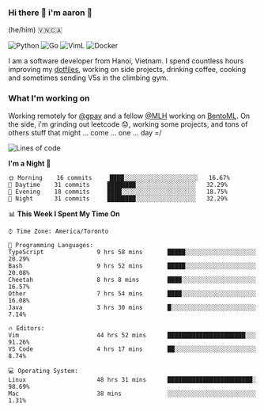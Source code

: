 ### Hi there 👋 i'm aaron :wolf:
(he/him) 🇻🇳🇨🇦

<p align="left">
    <img alt="Python" src="https://img.shields.io/badge/-Python-blue?style=flat-square&logo=python&logoColor=white" />
    <img alt="Go" src="https://img.shields.io/badge/-Golang-46a2f1?style=flat-square&logo=go&logoColor=white" />
    <img alt="VimL" src="https://img.shields.io/badge/-VimL-66d124?style=flat-square&logo=vim&logoColor=white" />
    <img alt="Docker" src="https://img.shields.io/badge/-Docker-1bd7de?style=flat-square&logo=docker&logoColor=white" />
</p>

I am a software developer from Hanoi, Vietnam. I spend countless hours improving my [dotfiles](https://github.com/aarnphm/dotfiles), working on side projects, drinking coffee, cooking and sometimes sending V5s in the climbing gym.

### What I'm working on
Working remotely for [@gpay](http://gpay.vn/en/home_en/) and a fellow [@MLH](https://github.com/MLH-Fellowship/) working on [BentoML](https://github.com/bentoml/BentoML). On the side, i'm grinding out leetcode :worried:, working some projects, and tons of others stuff that might ... come ... one ... day =/



<!--START_SECTION:waka-->
![Lines of code](https://img.shields.io/badge/From%20Hello%20World%20I%27ve%20Written-357059%20lines%20of%20code-blue)

**I'm a Night 🦉** 

```text
🌞 Morning    16 commits     ████░░░░░░░░░░░░░░░░░░░░░   16.67% 
🌆 Daytime    31 commits     ████████░░░░░░░░░░░░░░░░░   32.29% 
🌃 Evening    18 commits     ████░░░░░░░░░░░░░░░░░░░░░   18.75% 
🌙 Night      31 commits     ████████░░░░░░░░░░░░░░░░░   32.29%

```


📊 **This Week I Spent My Time On** 

```text
⌚︎ Time Zone: America/Toronto

💬 Programming Languages: 
TypeScript               9 hrs 58 mins       █████░░░░░░░░░░░░░░░░░░░░   20.29% 
Bash                     9 hrs 52 mins       █████░░░░░░░░░░░░░░░░░░░░   20.08% 
Cheetah                  8 hrs 8 mins        ████░░░░░░░░░░░░░░░░░░░░░   16.57% 
Other                    7 hrs 54 mins       ████░░░░░░░░░░░░░░░░░░░░░   16.08% 
Java                     3 hrs 30 mins       █░░░░░░░░░░░░░░░░░░░░░░░░   7.14%

🔥 Editors: 
Vim                      44 hrs 52 mins      ██████████████████████░░░   91.26% 
VS Code                  4 hrs 17 mins       ██░░░░░░░░░░░░░░░░░░░░░░░   8.74%

💻 Operating System: 
Linux                    48 hrs 31 mins      ████████████████████████░   98.69% 
Mac                      38 mins             ░░░░░░░░░░░░░░░░░░░░░░░░░   1.31%

```


<!--END_SECTION:waka-->

<!--
**aarnphm/aarnphm** is a ✨ _special_ ✨ repository because its `README.md` (this file) appears on your GitHub profile.

Here are some ideas to get you started:

- 🔭 I’m currently working on ...
- 🌱 I’m currently learning ...
- 👯 I’m looking to collaborate on ...
- 🤔 I’m looking for help with ...
- 💬 Ask me about ...
- 📫 How to reach me: ...
- 😄 Pronouns: ...
- ⚡ Fun fact: ...
-->

